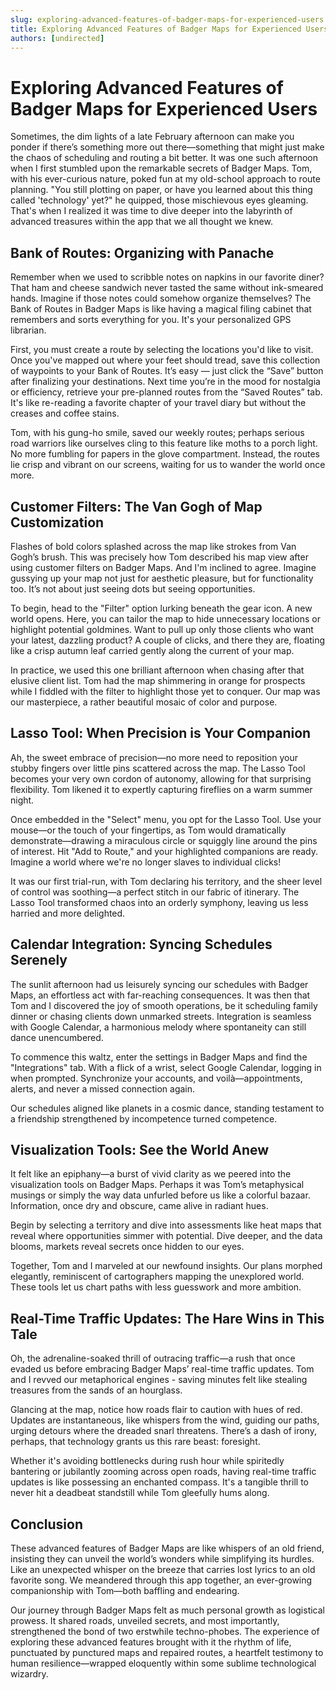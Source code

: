 ```yaml
---
slug: exploring-advanced-features-of-badger-maps-for-experienced-users
title: Exploring Advanced Features of Badger Maps for Experienced Users
authors: [undirected]
---
```



# Exploring Advanced Features of Badger Maps for Experienced Users

Sometimes, the dim lights of a late February afternoon can make you ponder if there’s something more out there—something that might just make the chaos of scheduling and routing a bit better. It was one such afternoon when I first stumbled upon the remarkable secrets of Badger Maps. Tom, with his ever-curious nature, poked fun at my old-school approach to route planning. "You still plotting on paper, or have you learned about this thing called 'technology' yet?" he quipped, those mischievous eyes gleaming. That's when I realized it was time to dive deeper into the labyrinth of advanced treasures within the app that we all thought we knew.

## Bank of Routes: Organizing with Panache

Remember when we used to scribble notes on napkins in our favorite diner? That ham and cheese sandwich never tasted the same without ink-smeared hands. Imagine if those notes could somehow organize themselves? The Bank of Routes in Badger Maps is like having a magical filing cabinet that remembers and sorts everything for you. It's your personalized GPS librarian.

First, you must create a route by selecting the locations you'd like to visit. Once you've mapped out where your feet should tread, save this collection of waypoints to your Bank of Routes. It’s easy — just click the “Save” button after finalizing your destinations. Next time you’re in the mood for nostalgia or efficiency, retrieve your pre-planned routes from the “Saved Routes” tab. It's like re-reading a favorite chapter of your travel diary but without the creases and coffee stains.

Tom, with his gung-ho smile, saved our weekly routes; perhaps serious road warriors like ourselves cling to this feature like moths to a porch light. No more fumbling for papers in the glove compartment. Instead, the routes lie crisp and vibrant on our screens, waiting for us to wander the world once more.

## Customer Filters: The Van Gogh of Map Customization

Flashes of bold colors splashed across the map like strokes from Van Gogh’s brush. This was precisely how Tom described his map view after using customer filters on Badger Maps. And I'm inclined to agree. Imagine gussying up your map not just for aesthetic pleasure, but for functionality too. It’s not about just seeing dots but seeing opportunities.

To begin, head to the "Filter" option lurking beneath the gear icon. A new world opens. Here, you can tailor the map to hide unnecessary locations or highlight potential goldmines. Want to pull up only those clients who want your latest, dazzling product? A couple of clicks, and there they are, floating like a crisp autumn leaf carried gently along the current of your map.

In practice, we used this one brilliant afternoon when chasing after that elusive client list. Tom had the map shimmering in orange for prospects while I fiddled with the filter to highlight those yet to conquer. Our map was our masterpiece, a rather beautiful mosaic of color and purpose.

## Lasso Tool: When Precision is Your Companion

Ah, the sweet embrace of precision—no more need to reposition your stubby fingers over little pins scattered across the map. The Lasso Tool becomes your very own cordon of autonomy, allowing for that surprising flexibility. Tom likened it to expertly capturing fireflies on a warm summer night. 

Once embedded in the "Select" menu, you opt for the Lasso Tool. Use your mouse—or the touch of your fingertips, as Tom would dramatically demonstrate—drawing a miraculous circle or squiggly line around the pins of interest. Hit "Add to Route," and your highlighted companions are ready. Imagine a world where we're no longer slaves to individual clicks!

It was our first trial-run, with Tom declaring his territory, and the sheer level of control was soothing—a perfect stitch in our fabric of itinerary. The Lasso Tool transformed chaos into an orderly symphony, leaving us less harried and more delighted.

## Calendar Integration: Syncing Schedules Serenely

The sunlit afternoon had us leisurely syncing our schedules with Badger Maps, an effortless act with far-reaching consequences. It was then that Tom and I discovered the joy of smooth operations, be it scheduling family dinner or chasing clients down unmarked streets. Integration is seamless with Google Calendar, a harmonious melody where spontaneity can still dance unencumbered.

To commence this waltz, enter the settings in Badger Maps and find the "Integrations" tab. With a flick of a wrist, select Google Calendar, logging in when prompted. Synchronize your accounts, and voilà—appointments, alerts, and never a missed connection again.

Our schedules aligned like planets in a cosmic dance, standing testament to a friendship strengthened by incompetence turned competence. 

## Visualization Tools: See the World Anew

It felt like an epiphany—a burst of vivid clarity as we peered into the visualization tools on Badger Maps. Perhaps it was Tom’s metaphysical musings or simply the way data unfurled before us like a colorful bazaar. Information, once dry and obscure, came alive in radiant hues.

Begin by selecting a territory and dive into assessments like heat maps that reveal where opportunities simmer with potential. Dive deeper, and the data blooms, markets reveal secrets once hidden to our eyes.

Together, Tom and I marveled at our newfound insights. Our plans morphed elegantly, reminiscent of cartographers mapping the unexplored world. These tools let us chart paths with less guesswork and more ambition.

## Real-Time Traffic Updates: The Hare Wins in This Tale

Oh, the adrenaline-soaked thrill of outracing traffic—a rush that once evaded us before embracing Badger Maps’ real-time traffic updates. Tom and I revved our metaphorical engines - saving minutes felt like stealing treasures from the sands of an hourglass.

Glancing at the map, notice how roads flair to caution with hues of red. Updates are instantaneous, like whispers from the wind, guiding our paths, urging detours where the dreaded snarl threatens. There’s a dash of irony, perhaps, that technology grants us this rare beast: foresight.

Whether it's avoiding bottlenecks during rush hour while spiritedly bantering or jubilantly zooming across open roads, having real-time traffic updates is like possessing an enchanted compass. It's a tangible thrill to never hit a deadbeat standstill while Tom gleefully hums along.

## Conclusion

These advanced features of Badger Maps are like whispers of an old friend, insisting they can unveil the world’s wonders while simplifying its hurdles. Like an unexpected whisper on the breeze that carries lost lyrics to an old favorite song. We meandered through this app together, an ever-growing companionship with Tom—both baffling and endearing.

Our journey through Badger Maps felt as much personal growth as logistical prowess. It shared roads, unveiled secrets, and most importantly, strengthened the bond of two erstwhile techno-phobes. The experience of exploring these advanced features brought with it the rhythm of life, punctuated by punctured maps and repaired routes, a heartfelt testimony to human resilience—wrapped eloquently within some sublime technological wizardry.
